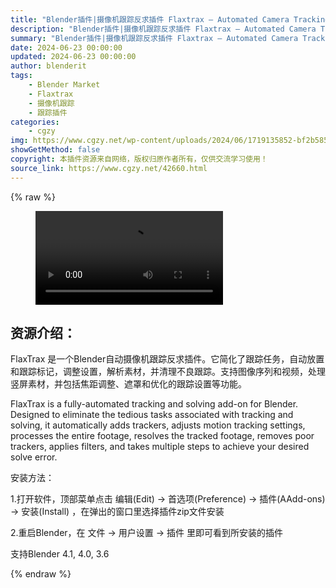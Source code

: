 ```yaml
---
title: "Blender插件|摄像机跟踪反求插件 Flaxtrax – Automated Camera Tracking v1.7.0"
description: "Blender插件|摄像机跟踪反求插件 Flaxtrax – Automated Camera Tracking v1.7.0"
summary: "Blender插件|摄像机跟踪反求插件 Flaxtrax – Automated Camera Tracking v1.7.0"
date: 2024-06-23 00:00:00
updated: 2024-06-23 00:00:00
author: blenderit
tags: 
    - Blender Market
    - Flaxtrax
    - 摄像机跟踪
    - 跟踪插件
categories:
    - cgzy
img: https://www.cgzy.net/wp-content/uploads/2024/06/1719135852-bf2b585aaeb7a04.webp
showGetMethod: false
copyright: 本插件资源来自网络，版权归原作者所有，仅供交流学习使用！
source_link: https://www.cgzy.net/42660.html
---
```


{% raw %}
<figure class="wp-block-video aligncenter"><video controls src="http://cloud.video.taobao.com/play/u/null/p/1/e/6/t/1/468822424237.mp4"></video></figure><div class="wp-block-pandastudio-title"><div class="title_style_01"><h2 id="h2-0">资源介绍：</h2></div></div><p class="is-style-text-indent-2em">FlaxTrax 是一个Blender自动摄像机跟踪反求插件。它简化了跟踪任务，自动放置和跟踪标记，调整设置，解析素材，并清理不良跟踪。支持图像序列和视频，处理竖屏素材，并包括焦距调整、遮罩和优化的跟踪设置等功能。</p><p>FlaxTrax is a fully-automated tracking and solving add-on for Blender. Designed to eliminate the tedious tasks associated with tracking and solving, it automatically adds trackers, adjusts motion tracking settings, processes the entire footage, resolves the tracked footage, removes poor trackers, applies filters, and takes multiple steps to achieve your desired solve error.</p><div class="wp-block-pandastudio-title"><div class="title_style_01"><p>安装方法：</p></div></div><p>1.打开软件，顶部菜单点击 编辑(Edit) → 首选项(Preference) → 插件(AAdd-ons) → 安装(Install) ，在弹出的窗口里选择插件zip文件安装</p><p>2.重启Blender，在 文件 → 用户设置 → 插件 里即可看到所安装的插件</p><div class="wp-block-pandastudio-tips"><div class="tip success "><p>支持Blender 4.1, 4.0, 3.6</p>
</div></div>
<div style="display: none">cgzy</div>
{% endraw %}